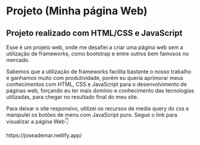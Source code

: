 # Projeto (Minha página Web)
## Projeto realizado com HTML/CSS e JavaScript
<p>Esse é um projeto web, onde me desafiei a criar uma página web
sem a utilização de frameworks, como bootstrap e entre outros bem famosos no mercado.</p>
<p>Sabemos que a utilização de frameworks facilita bastante o nosso trabalho e ganhamos 
muito com produtividade, porém eu queria aprimorar meus conhecimentos com HTML, CSS e JavaScript
para o desenvolvimento de páginas web, forçando eu ter mais domínio e conhecimento das tecnologias 
utilizadas, para chegar no resultado final do meu site.</p>

<p>Para deixar o site responsivo, utilizei os recursos de media query do css e manipulei os botões de menu 
com JavaScript puro. Segue o link para visualizar a página Web👇</p>
https://joseademar.netlify.app/
